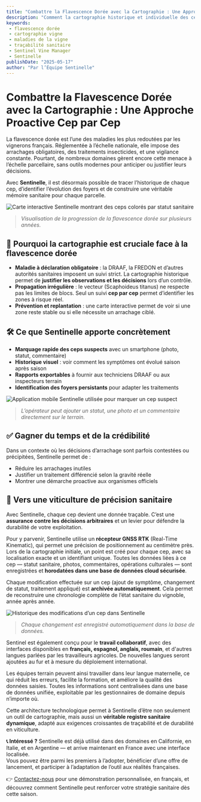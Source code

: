 ```yaml
---
title: "Combattre la Flavescence Dorée avec la Cartographie : Une Approche Proactive Cep par Cep"
description: "Comment la cartographie historique et individuelle des ceps avec Sentinelle permet aux vignerons français d’anticiper, tracer et répondre efficacement à la flavescence dorée."
keywords:
 - flavescence dorée
 - cartographie vigne
 - maladies de la vigne
 - traçabilité sanitaire
 - Sentinel Vine Manager
 - Sentinelle
publishDate: "2025-05-17"
author: "Par l’Équipe Sentinelle"
---
```


# Combattre la Flavescence Dorée avec la Cartographie : Une Approche Proactive Cep par Cep

La flavescence dorée est l’une des maladies les plus redoutées par les vignerons français. Réglementée à l’échelle nationale, elle impose des arrachages obligatoires, des traitements insecticides, et une vigilance constante. Pourtant, de nombreux domaines gèrent encore cette menace à l’échelle parcellaire, sans outils modernes pour anticiper ou justifier leurs décisions.

Avec **Sentinelle**, il est désormais possible de tracer l’historique de chaque cep, d’identifier l’évolution des foyers et de construire une véritable mémoire sanitaire pour chaque parcelle.

![Carte interactive Sentinelle montrant des ceps colorés par statut sanitaire](/blog-images/historique_sanitaire.png)
> *Visualisation de la progression de la flavescence dorée sur plusieurs années.*

## 📍 Pourquoi la cartographie est cruciale face à la flavescence dorée

* **Maladie à déclaration obligatoire** : la DRAAF, la FREDON et d’autres autorités sanitaires imposent un suivi strict. La cartographie historique permet de **justifier les observations et les décisions** lors d’un contrôle.
* **Propagation irrégulière** : le vecteur (Scaphoideus titanus) ne respecte pas les limites de blocs. Seul un suivi **cep par cep** permet d’identifier les zones à risque réel.
* **Prévention et replantation** : une carte interactive permet de voir si une zone reste stable ou si elle nécessite un arrachage ciblé.

## 🛠️ Ce que Sentinelle apporte concrètement

* **Marquage rapide des ceps suspects** avec un smartphone (photo, statut, commentaire)
* **Historique visuel** : voir comment les symptômes ont évolué saison après saison
* **Rapports exportables** à fournir aux techniciens DRAAF ou aux inspecteurs terrain
* **Identification des foyers persistants** pour adapter les traitements

![Application mobile Sentinelle utilisée pour marquer un cep suspect](/blog-images/tagging.jpg)
> *L’opérateur peut ajouter un statut, une photo et un commentaire directement sur le terrain.*

## ✅ Gagner du temps et de la crédibilité

Dans un contexte où les décisions d’arrachage sont parfois contestées ou précipitées, Sentinelle permet de :

* Réduire les arrachages inutiles
* Justifier un traitement différencié selon la gravité réelle
* Montrer une démarche proactive aux organismes officiels

## 🌿 Vers une viticulture de précision sanitaire

Avec Sentinelle, chaque cep devient une donnée traçable. C’est une **assurance contre les décisions arbitraires** et un levier pour défendre la durabilité de votre exploitation.

Pour y parvenir, Sentinelle utilise un **récepteur GNSS RTK** (Real-Time Kinematic), qui permet une précision de positionnement au centimètre près. Lors de la cartographie initiale, un point est créé pour chaque cep, avec sa localisation exacte et un identifiant unique. Toutes les données liées à ce cep — statut sanitaire, photos, commentaires, opérations culturales — sont enregistrées et **horodatées dans une base de données cloud sécurisée**.

Chaque modification effectuée sur un cep (ajout de symptôme, changement de statut, traitement appliqué) est **archivée automatiquement**. Cela permet de reconstruire une chronologie complète de l’état sanitaire du vignoble, année après année.

![Historique des modifications d’un cep dans Sentinelle](/blog-images/graphique_de_l_historique_sanitaire.png)
> *Chaque changement est enregistré automatiquement dans la base de données.*

Sentinel est également conçu pour le **travail collaboratif**, avec des interfaces disponibles en **français, espagnol, anglais, roumain**, et d'autres langues parlées par les travailleurs agricoles. De nouvelles langues seront ajoutées au fur et à mesure du déploiement international.

Les équipes terrain peuvent ainsi travailler dans leur langue maternelle, ce qui réduit les erreurs, facilite la formation, et améliore la qualité des données saisies. Toutes les informations sont centralisées dans une base de données unifiée, exploitable par les gestionnaires de domaine depuis n’importe où.

Cette architecture technologique permet à Sentinelle d’être non seulement un outil de cartographie, mais aussi un **véritable registre sanitaire dynamique**, adapté aux exigences croissantes de traçabilité et de durabilité en viticulture.

**📞 Intéressé ?** Sentinelle est déjà utilisé dans des domaines en Californie, en Italie, et en Argentine — et arrive maintenant en France avec une interface localisée.  
Vous pouvez être parmi les premiers à l’adopter, bénéficier d’une offre de lancement, et participer à l’adaptation de l’outil aux réalités françaises.

👉 [Contactez-nous](/fr/contact) pour une démonstration personnalisée, en français, et découvrez comment Sentinelle peut renforcer votre stratégie sanitaire dès cette saison.

